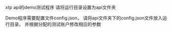 xtp api的demo测试程序
请将运行目录设置为api文件夹

Demo程序需要配置文件config.json，
请将api文件夹下的config.json文件放入运行目录，
并根据分配的测试账户修改相应的参数
